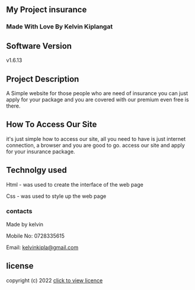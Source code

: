 ## My Project insurance


### Made With Love By Kelvin Kiplangat

## Software Version

v1.6.13

## Project Description

A Simple website for those people who are need of insurance you can just apply for your package and you are covered with our premium even free is there.

## How To Access Our Site

it's just simple how to access our site, all you need to have is just internet connection, a browser and you are good to go. access our site and apply for your insurance package.

## Technolgy used

Html - was used to create the interface of the web page

Css - was used to style up the web page

### contacts

Made by kelvin

Mobile No: 0728335615

Email: kelvinkipla@gmail.com

## license

copyright (c) 2022 [click to view licence](license)
